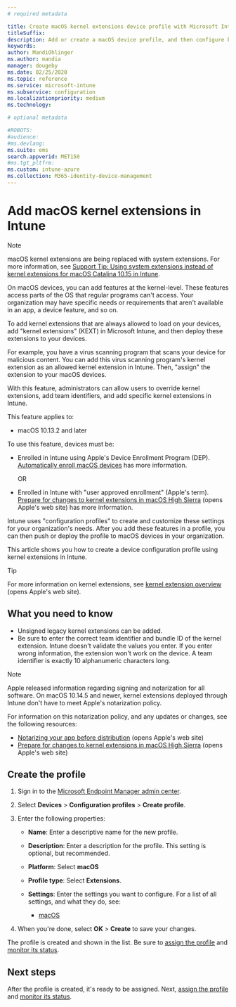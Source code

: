 ```yaml
---
# required metadata

title: Create macOS kernel extensions device profile with Microsoft Intune - Azure | Microsoft Docs
titleSuffix:
description: Add or create a macOS device profile, and then configure kernel extensions to allow user override, add team identifier, and a bundle and team identifier in Microsoft Intune.
keywords:
author: MandiOhlinger
ms.author: mandia
manager: dougeby
ms.date: 02/25/2020
ms.topic: reference
ms.service: microsoft-intune
ms.subservice: configuration
ms.localizationpriority: medium
ms.technology:

# optional metadata

#ROBOTS:
#audience:
#ms.devlang:
ms.suite: ems
search.appverid: MET150
#ms.tgt_pltfrm:
ms.custom: intune-azure
ms.collection: M365-identity-device-management
---
```


# Add macOS kernel extensions in Intune

> [!NOTE]
> macOS kernel extensions are being replaced with system extensions. For more information, see [Support Tip: Using system extensions instead of kernel extensions for macOS Catalina 10.15 in Intune](https://techcommunity.microsoft.com/t5/intune-customer-success/support-tip-using-system-extensions-instead-of-kernel-extensions/ba-p/1191413).

On macOS devices, you can add features at the kernel-level. These features access parts of the OS that regular programs can't access. Your organization may have specific needs or requirements that aren't available in an app, a device feature, and so on. 

To add kernel extensions that are always allowed to load on your devices, add "kernel extensions" (KEXT) in Microsoft Intune, and then deploy these extensions to your devices.

For example, you have a virus scanning program that scans your device for malicious content. You can add this virus scanning program's kernel extension as an allowed kernel extension in Intune. Then, "assign" the extension to your macOS devices.

With this feature, administrators can allow users to override kernel extensions, add team identifiers, and add specific kernel extensions in Intune.

This feature applies to:

- macOS 10.13.2 and later

To use this feature, devices must be:

- Enrolled in Intune using Apple's Device Enrollment Program (DEP). [Automatically enroll macOS devices](../enrollment/device-enrollment-program-enroll-macos.md) has more information.

  OR

- Enrolled in Intune with "user approved enrollment" (Apple's term). [Prepare for changes to kernel extensions in macOS High Sierra](https://support.apple.com/en-us/HT208019) (opens Apple's web site) has more information.

Intune uses "configuration profiles" to create and customize these settings for your organization's needs. After you add these features in a profile, you can then push or deploy the profile to macOS devices in your organization.

This article shows you how to create a device configuration profile using kernel extensions in Intune.

> [!TIP]
> For more information on kernel extensions, see [kernel extension overview](https://developer.apple.com/library/archive/documentation/Darwin/Conceptual/KernelProgramming/Extend/Extend.html) (opens Apple's web site).

## What you need to know

- Unsigned legacy kernel extensions can be added.
- Be sure to enter the correct team identifier and bundle ID of the kernel extension. Intune doesn't validate the values you enter. If you enter wrong information, the extension won't work on the device. A team identifier is exactly 10 alphanumeric characters long. 

> [!NOTE]
> Apple released information regarding signing and notarization for all software. On macOS 10.14.5 and newer, kernel extensions deployed through Intune don't have to meet Apple's notarization policy.
>
> For information on this notarization policy, and any updates or changes, see the following resources:
>
> - [Notarizing your app before distribution](https://developer.apple.com/documentation/security/notarizing_your_app_before_distribution) (opens Apple's web site) 
> - [Prepare for changes to kernel extensions in macOS High Sierra](https://support.apple.com/en-us/HT208019) (opens Apple's web site)

## Create the profile

1. Sign in to the [Microsoft Endpoint Manager admin center](https://go.microsoft.com/fwlink/?linkid=2109431).
2. Select **Devices** > **Configuration profiles** > **Create profile**.
3. Enter the following properties:

    - **Name**: Enter a descriptive name for the new profile.
    - **Description**: Enter a description for the profile. This setting is optional, but recommended.
    - **Platform**: Select **macOS**
    - **Profile type**: Select **Extensions**.
    - **Settings**: Enter the settings you want to configure. For a list of all settings, and what they do, see:

        - [macOS](kernel-extensions-settings-macos.md)

4. When you're done, select **OK** > **Create** to save your changes.

The profile is created and shown in the list. Be sure to [assign the profile](../device-profile-assign.md) and [monitor its status](../device-profile-monitor.md).

## Next steps

After the profile is created, it's ready to be assigned. Next, [assign the profile](../device-profile-assign.md) and [monitor its status](../device-profile-monitor.md).

